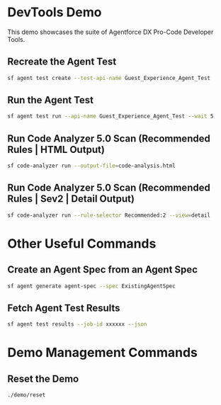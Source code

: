 # DevTools Demo

This demo showcases the suite of Agentforce DX Pro-Code Developer Tools.

## Recreate the Agent Test
```bash
sf agent test create --test-api-name Guest_Experience_Agent_Test
```

## Run the Agent Test
```bash
sf agent test run --api-name Guest_Experience_Agent_Test --wait 5
```

## Run Code Analyzer 5.0 Scan (Recommended Rules | HTML Output)
```bash
sf code-analyzer run --output-file=code-analysis.html
```

## Run Code Analyzer 5.0 Scan (Recommended Rules | Sev2 | Detail Output)
```bash
sf code-analyzer run --rule-selector Recommended:2 --view=detail
```

# Other Useful Commands

## Create an Agent Spec from an Agent Spec
```bash
sf agent generate agent-spec --spec ExistingAgentSpec
```

## Fetch Agent Test Results
```bash
sf agent test results --job-id xxxxxx --json
```

# Demo Management Commands

## Reset the Demo
```bash
./demo/reset
```